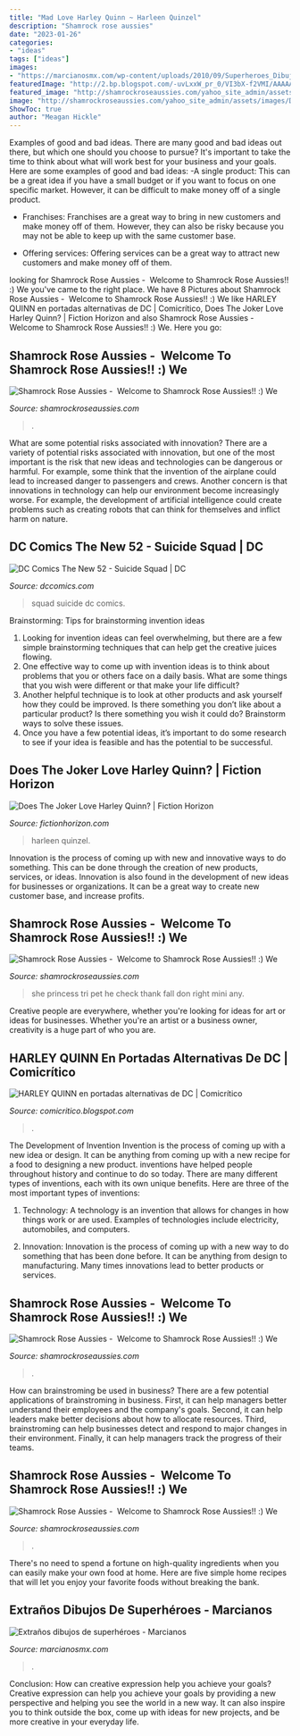 ```yaml
---
title: "Mad Love Harley Quinn ~ Harleen Quinzel"
description: "Shamrock rose aussies"
date: "2023-01-26"
categories:
- "ideas"
tags: ["ideas"]
images:
- "https://marcianosmx.com/wp-content/uploads/2010/09/Superheroes_Dibujos_Christopher_Uminga__15.jpg"
featuredImage: "http://2.bp.blogspot.com/-uvLxxW_pr_0/VI3bX-f2VMI/AAAAAAABDkA/nFK7ckFiwJw/s1600/Superman-39-Harley_Quinn.jpg"
featured_image: "http://shamrockroseaussies.com/yahoo_site_admin/assets/images/DSC_0212.176181402_std.JPG"
image: "http://shamrockroseaussies.com/yahoo_site_admin/assets/images/DSC_0420.285160239_std.JPG"
ShowToc: true
author: "Meagan Hickle"
---
```



Examples of good and bad ideas.
There are many good and bad ideas out there, but which one should you choose to pursue? It's important to take the time to think about what will work best for your business and your goals. Here are some examples of good and bad ideas: 
-A single product: This can be a great idea if you have a small budget or if you want to focus on one specific market. However, it can be difficult to make money off of a single product.

- Franchises: Franchises are a great way to bring in new customers and make money off of them. However, they can also be risky because you may not be able to keep up with the same customer base.

- Offering services: Offering services can be a great way to attract new customers and make money off of them.

	

		
looking for Shamrock Rose Aussies - ﻿﻿﻿ Welcome to Shamrock Rose Aussies!! :) We you've came to the right place. We have 8 Pictures about Shamrock Rose Aussies - ﻿﻿﻿ Welcome to Shamrock Rose Aussies!! :) We like HARLEY QUINN en portadas alternativas de DC | Comicrítico, Does The Joker Love Harley Quinn? | Fiction Horizon and also Shamrock Rose Aussies - ﻿﻿﻿ Welcome to Shamrock Rose Aussies!! :) We. Here you go:
		
    
## Shamrock Rose Aussies - ﻿﻿﻿ Welcome To Shamrock Rose Aussies!! :) We

<img loading=lazy src="http://shamrockroseaussies.com/yahoo_site_admin/assets/images/DSC_0716.10500500_std.jpg" onerror="this.onerror=null;this.src='https://tse2.mm.bing.net/th?id=OIP.ywHyXSOmdryMRxNFAASMnwHaE-&amp;pid=15.1';" alt="Shamrock Rose Aussies - ﻿﻿﻿ Welcome to Shamrock Rose Aussies!! :) We">

_Source: shamrockroseaussies.com_

>. 

	

What are some potential risks associated with innovation?
There are a variety of potential risks associated with innovation, but one of the most important is the risk that new ideas and technologies can be dangerous or harmful. For example, some think that the invention of the airplane could lead to increased danger to passengers and crews. Another concern is that innovations in technology can help our environment become increasingly worse. For example, the development of artificial intelligence could create problems such as creating robots that can think for themselves and inflict harm on nature.

    
## DC Comics The New 52 - Suicide Squad | DC

<img loading=lazy src="https://www.dccomics.com/sites/default/files/files/2011/11/SSQUAD_Cv6_ajsdhfasiud6f98asd.jpg" onerror="this.onerror=null;this.src='https://tse4.mm.bing.net/th?id=OIP.8i8tFkkBhb2tPUBuYeQwFQHaLc&amp;pid=15.1';" alt="DC Comics The New 52 - Suicide Squad | DC">

_Source: dccomics.com_

>squad suicide dc comics. 

	

Brainstorming: Tips for brainstorming invention ideas
1. Looking for invention ideas can feel overwhelming, but there are a few simple brainstorming techniques that can help get the creative juices flowing.
2. One effective way to come up with invention ideas is to think about problems that you or others face on a daily basis. What are some things that you wish were different or that make your life difficult?
3. Another helpful technique is to look at other products and ask yourself how they could be improved. Is there something you don’t like about a particular product? Is there something you wish it could do? Brainstorm ways to solve these issues.
4. Once you have a few potential ideas, it’s important to do some research to see if your idea is feasible and has the potential to be successful.

    
## Does The Joker Love Harley Quinn? | Fiction Horizon

<img loading=lazy src="https://fictionhorizon.com/wp-content/uploads/2020/12/Suicide-Squad-Dr-Harleen-Quinzel-Joker.jpg" onerror="this.onerror=null;this.src='https://tse2.mm.bing.net/th?id=OIP.iWt0SgeWmJVNM2QLDz6WswHaDt&amp;pid=15.1';" alt="Does The Joker Love Harley Quinn? | Fiction Horizon">

_Source: fictionhorizon.com_

>harleen quinzel. 

	

Innovation is the process of coming up with new and innovative ways to do something. This can be done through the creation of new products, services, or ideas. Innovation is also found in the development of new ideas for businesses or organizations. It can be a great way to create new customer base, and increase profits.

    
## Shamrock Rose Aussies - ﻿﻿﻿ Welcome To Shamrock Rose Aussies!! :) We

<img loading=lazy src="http://shamrockroseaussies.com/yahoo_site_admin/assets/images/20170825_150204.238202419_std.jpg" onerror="this.onerror=null;this.src='https://tse3.mm.bing.net/th?id=OIP._qPoQQs03kjtAvcHBbCJfgHaFj&amp;pid=15.1';" alt="Shamrock Rose Aussies - ﻿﻿﻿ Welcome to Shamrock Rose Aussies!! :) We">

_Source: shamrockroseaussies.com_

>she princess tri pet he check thank fall don right mini any. 

	

Creative people are everywhere, whether you're looking for ideas for art or ideas for businesses. Whether you're an artist or a business owner, creativity is a huge part of who you are.

    
## HARLEY QUINN En Portadas Alternativas De DC | Comicrítico

<img loading=lazy src="http://2.bp.blogspot.com/-uvLxxW_pr_0/VI3bX-f2VMI/AAAAAAABDkA/nFK7ckFiwJw/s1600/Superman-39-Harley_Quinn.jpg" onerror="this.onerror=null;this.src='https://tse2.mm.bing.net/th?id=OIP.XoLE5sWG7HsY7zPuSGbzkAHaLP&amp;pid=15.1';" alt="HARLEY QUINN en portadas alternativas de DC | Comicrítico">

_Source: comicritico.blogspot.com_

>. 

	

The Development of Invention
Invention is the process of coming up with a new idea or design. It can be anything from coming up with a new recipe for a food to designing a new product. inventions have helped people throughout history and continue to do so today. There are many different types of inventions, each with its own unique benefits. Here are three of the most important types of inventions:
1) Technology: A technology is an invention that allows for changes in how things work or are used. Examples of technologies include electricity, automobiles, and computers.

2) Innovation: Innovation is the process of coming up with a new way to do something that has been done before. It can be anything from design to manufacturing. Many times innovations lead to better products or services.

    
## Shamrock Rose Aussies - ﻿﻿﻿ Welcome To Shamrock Rose Aussies!! :) We

<img loading=lazy src="http://shamrockroseaussies.com/yahoo_site_admin/assets/images/DSC_0212.176181402_std.JPG" onerror="this.onerror=null;this.src='https://tse3.mm.bing.net/th?id=OIP.XhlscC2gYBbfFccpWS6viQHaGP&amp;pid=15.1';" alt="Shamrock Rose Aussies - ﻿﻿﻿ Welcome to Shamrock Rose Aussies!! :) We">

_Source: shamrockroseaussies.com_

>. 

	

How can brainstroming be used in business?
There are a few potential applications of brainstroming in business. First, it can help managers better understand their employees and the company's goals. Second, it can help leaders make better decisions about how to allocate resources. Third, brainstroming can help businesses detect and respond to major changes in their environment. Finally, it can help managers track the progress of their teams.

    
## Shamrock Rose Aussies - ﻿﻿﻿ Welcome To Shamrock Rose Aussies!! :) We

<img loading=lazy src="http://shamrockroseaussies.com/yahoo_site_admin/assets/images/DSC_0420.285160239_std.JPG" onerror="this.onerror=null;this.src='https://tse4.mm.bing.net/th?id=OIP.k38V9PWk8siCLWniPBM9kgHaE8&amp;pid=15.1';" alt="Shamrock Rose Aussies - ﻿﻿﻿ Welcome to Shamrock Rose Aussies!! :) We">

_Source: shamrockroseaussies.com_

>. 

	

There's no need to spend a fortune on high-quality ingredients when you can easily make your own food at home. Here are five simple home recipes that will let you enjoy your favorite foods without breaking the bank.

    
## Extraños Dibujos De Superhéroes - Marcianos

<img loading=lazy src="https://marcianosmx.com/wp-content/uploads/2010/09/Superheroes_Dibujos_Christopher_Uminga__15.jpg" onerror="this.onerror=null;this.src='https://tse2.mm.bing.net/th?id=OIP.yK1C_4KGy1Cg_OolnwEp5AHaLQ&amp;pid=15.1';" alt="Extraños dibujos de superhéroes - Marcianos">

_Source: marcianosmx.com_

>. 

	

Conclusion: How can creative expression help you achieve your goals?
Creative expression can help you achieve your goals by providing a new perspective and helping you see the world in a new way. It can also inspire you to think outside the box, come up with ideas for new projects, and be more creative in your everyday life.

